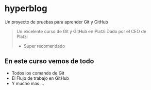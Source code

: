 # hyperblog

Un proyecto de pruebas para aprender Git y GitHub

> Un excelente curso de Git y GitHub en Platzi
> Dado por el CEO de Platzi
> - Super recomendado

## En este curso vemos de todo
* Todos los comando de Git
* El Flujo de trabajo en GitHub
* Y mucho mas ...
